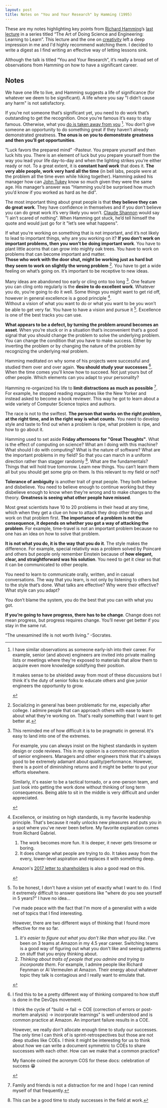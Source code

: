 ```yaml
---
layout: post
title: Notes on "You and Your Research" by Hamming (1995)
---
```


These are my notes highlighting key points from [Richard Hamming](https://en.wikipedia.org/wiki/Richard_Hamming)’s [last lecture](https://www.youtube.com/watch?v=a1zDuOPkMSw) in a series titled “The Art of Doing Science and Engineering: Learning to Learn”. This lecture and the one on [creativity](https://www.youtube.com/watch?v=FlTybZvds0U) left a deep impression in me and I'd highly recommend watching them. I decided to write a digest as I find writing an effective way of letting lessons sink.
 
Although the talk is titled “You and Your Research”, it’s really a broad set of observations from Hamming on how to have a significant career.

## Notes
  
We have one life to live, and Hamming suggests a life of significance (for whatever we deem to be significant). A life where you say "I didn’t cause any harm" is not satisfactory.

If you’re not someone that’s significant yet, you need to do work that’s outstanding to get the recognition. Once you’re famous it’s easy to stay famous. Otherwise, what you [do is taken away from you](https://en.wikipedia.org/wiki/Matthew_effect) [^1]. You don’t give someone an opportunity to do something great if they haven’t already demonstrated greatness. **The onus is on you to demonstrate greatness and then you’ll get opportunities**.


"Luck favors the prepared mind" -Pasteur. You prepare yourself and then luck hits you. There is an element of luck but you prepare yourself from the way you lead your life day-to-day and when the lighting strikes you’re either ready or not. To a great extent, it is **constant hard work** that does it. **The very able people, work very hard all the time** (in bell labs, people were at the problem all the time even while hiking together). Hamming asked his manager how can [John Tukey](https://en.wikipedia.org/wiki/John_Tukey) know so much given they were the same age. His manager’s answer was "Hamming you’d be surprised how much you’d know if you worked as hard as he did".

The most important thing about great people is that **they believe they can do great work**. They have confidence in themselves and if you don’t believe you can do great work it’s very likely you won’t. [Claude Shannon](https://en.wikipedia.org/wiki/Claude_Shannon) would say "I ain’t scared of nothing". When Hamming got stuck, he’d tell himself the quote and would just go for it "let’s see what happens".

If what you’re working on something that is not important, and it’s not likely to lead to important things, why are you working on it? **If you don’t work on important problems, then you won’t be doing important work**. You have to plant little acorns that can grow into mighty oak trees. You have to work on problems that can become important and matter.  
**Those who work with the door shut, might be working just as hard but they seem to work on slightly the wrong problem** [^2]. You have to get a wide feeling on what’s going on. It’s important to be receptive to new ideas.

Many ideas are abandoned too early or cling onto too long [^3]. One feature you can cling onto regularly is the **desire to do excellent work**. Whatever you do, you’re going to do it well. Some things you might want to get rid off, however in general excellence is a good principle [^4].  
Without a vision of what you want to do or what you want to be you won’t be able to get very far. You have to have a vision and pursue it [^5]. Excellence is one of the best tracks you can use.

**What appears to be a defect, by turning the problem around becomes an asset**. When you’re stuck or in a situation that’s inconvenient that’s a good signal that you should change the problem to solve the underlying problem. You can change the condition that you have to make success. Either by inverting the problem or by changing the nature of the problem by recognizing the underlying real problem.

Hamming meditated on why some of his projects were successful and studied them over and over again. **You should study your successes** [^6]. When the time comes you’ll know how to succeed. Not just yours but of other people. Which elements can you adapt to your personality? 

Hamming re-organized his life to **limit distractions as much as possible** [^7]. For example, he stopped reading magazines like the New Yorker and instead asked to become a book reviewer. This way he got to learn about a wide variety of Computer Science topics and authors.

The race is not to the swiftest. **The person that works on the right problem, at the right time, and in the right way is what counts**. You need to develop style and taste to find out when a problem is ripe, what problem is ripe, and how to go about it.

Hamming used to set aside **Friday afternoons for "Great Thoughts"**. What is the effect of computing on science? What am I doing with this machine? What should I do with computing? What is the nature of software? What are the important problems in my field? So that you can march in a uniform direction rather than stagger randomly [^8]. What are the fundamentals? Things that will hold true tomorrow. Learn new things. You can’t learn them all but you should get some grip on them. Is this relevant to my field or not?

**Tolerance of ambiguity** is another trait of great people. They both believe and disbelieve. You need to believe enough to continue working but they disbelieve enough to know when they’re wrong and to make changes to the theory. **Greatness is seeing what other people have missed**.

Most great scientists have 10 to 20 problems in their head at any time, which when they get a clue on how to attack they drop other things and work on that problem first. **The importance of a problem is not the consequence, it depends on whether you got a way of attacking the problem**. For example, time-travel is not an important problem because no one has an idea on how to solve that problem.

**It is not what you do, it is the way that you do it**. The style makes the difference. For example, special relativity was a problem solved by Poincaré and others but people only remember Einstein because of **how elegant, clear, and straightforward was his solution**. You need to get it clear so that it can be communicated to other people.

You need to learn to communicate orally, written, and in casual conversations. The way that you learn, is not only by listening to others but to the style that’s done. What talks are effective? Why were their effective? What style can you adapt?

You don’t blame the system, you do the best that you can with what you got. 

**If you’re going to have progress, there has to be change**. Change does not mean progress, but progress requires change. You’ll never get better if you stay in the same rut.

“The unexamined life is not worth living.” -Socrates.

[^1]: <p>I have similar observations as someone early-ish into their career. For example, senior (and above) engineers are invited into private mailing lists or meetings where they're exposed to materials that allow them to acquire even more knowledge solidfying their position.</p><p>It makes sense to be shielded away from most of these discussions but I think it's the duty of senior folks to educate others and give junior engineers the opportunity to grow.</p>

[^2]: Socializing in general has been problematic for me, especially after college. I admire people that can approach others with ease to learn about what they're working on. That's really something that I want to get better at.

[^3]: <p>This reminded me of how difficult it is to be pragmatic in general. It's easy to land into one of the extremes.</p><p> For example, you can always insist on the highest standards in system design or code reviews. This in my opinion is a common misconception of senior engineers. Managers and other engineers think that it's always good to be extremely adamant about quality/performance. However, there is a point of diminishing returns and it might be better to put your efforts elsewhere.</p><p>Similarly, it's easier to be a tactical tornado, or a one-person team, and just look into getting the work done without thinking of long term consequences. Being able to sit in the middle is very difficult and under appreciated.</p>

[^4]: <p>Excellence, or insisting on high standards, is my favorite leadership principle. That's because it really unlocks new pleasures and puts you in a spot where you've never been before. My favorite explanation comes from Richard Gabriel.<ol><li>The work becomes more fun. It is deeper, it never gets tiresome or boring.</li><li>It does change what people are trying to do. It takes away from the every, lower-level aspiration and replaces it with something deep.</li></ol></p><p>Amazon's <a href="https://blog.aboutamazon.com/company-news/2017-letter-to-shareholders/">2017 letter to shareholders</a> is also a good read on this.</p>

[^5]: <p>To be honest, I don't have a vision yet of exactly what I want to do. I find it extremely difficult to answer questions like "where do you see yourself in 5 years?" I have no idea...</p><p>I've made peace with the fact that I'm more of a generalist with a wide net of topics that I find interesting.</p><p>However, there are two different ways of thinking that I found more effective for me so far.</p><p><ol><li><i>It's easier to figure out what you don't like than what you like</i>. I've been on 3 teams at Amazon in my 4.5 year career. Switching teams is a good way of figuring out what you don't like and seeing patterns on stuff that you enjoy thinking about.</li><li><i>Thinking about traits of people that you admire and trying to incorporate them</i>. For example, I admire people like Richard Feynman or Al Vermeulen at Amazon. Their energy about whatever topic they talk is contagious and I really want to emulate that.</li></ol></p>

[^6]: <p>I find this to be a pretty different way of thinking compared to how stuff is done in the DevOps movement.</p><p>I think the cycle of "build -> fail -> COE (correction of errors or post-mortem analysis) -> incorporate learnings" is well understood and is common practice at Amazon. An important failure results in a COE.</p><p> However, we really don't allocate enough time to study our successes. The only time I can think of is sprint-retrospectives but those are not deep studies like COEs. I think it might be interesting for us to think about how we can write a document symmetric to COEs to share successes with each other. How can we make that a common practice?</p><p>My fiancée coined the acronym COS for these docs: celebration of success 😁</p>

[^7]: Family and friends is not a distraction for me and I hope I can remind myself of that frequently.

[^8]: This can be a good time to study successes in the field at work.